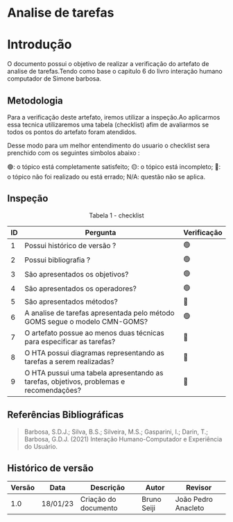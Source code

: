 # Analise de tarefas

# Introdução

O documento possui o objetivo de realizar a verificação do artefato de analise de tarefas.Tendo como base o capitulo 6 do livro interação humano computador de Simone barbosa.

## Metodologia

Para a verificação deste artefato, iremos utilizar a inspeção.Ao aplicarmos essa tecnica utilizaremos uma tabela (checklist) afim de avaliarmos se todos os pontos do artefato foram atendidos.

Desse modo para um melhor entendimento do usuario o checklist sera prenchido com os seguintes simbolos abaixo :

🟢: o tópico está completamente satisfeito;
🟡: o tópico está incompleto;
🔴: o tópico não foi realizado ou está errado;
N/A: questão não se aplica.

## Inspeção

<figcaption><center>
    Tabela 1 - checklist
</figcaption>

| ID  | Pergunta                                                                               | Verificação |
| --- | -------------------------------------------------------------------------------------- | ----------- |
| 1   | Possui histórico de versão ?                                                           | 🟢          |
| 2   | Possui bibliografia ?                                                                  | 🟢          |
| 3   | São apresentados os objetivos?                                                         | 🟢          |
| 4   | São apresentados os operadores?                                                        | 🟢          |
| 5   | São apresentados métodos?                                                              | 🔴          |
| 6   | A analise de tarefas apresentada pelo método GOMS segue o modelo CMN-GOMS?             | 🟢          |
| 7   | O artefato possue ao menos duas técnicas para especificar as tarefas?                  | 🔴          |
| 8   | O HTA possui diagramas representando as tarefas a serem realizadas?                    | 🔴          |
| 9   | O HTA pussui uma tabela apresentando as tarefas, objetivos, problemas e recomendações? | 🔴          |

## Referências Bibliográficas

> Barbosa, S.D.J.; Silva, B.S.; Silveira, M.S.; Gasparini, I.; Darin, T.; Barbosa, G.D.J. (2021) Interação Humano-Computador e Experiência do Usuário.

## Histórico de versão

| Versão | Data     | Descrição            | Autor       | Revisor             |
| ------ | -------- | -------------------- | ----------- | ------------------- |
| 1.0    | 18/01/23 | Criação do documento | Bruno Seiji | João Pedro Anacleto |
